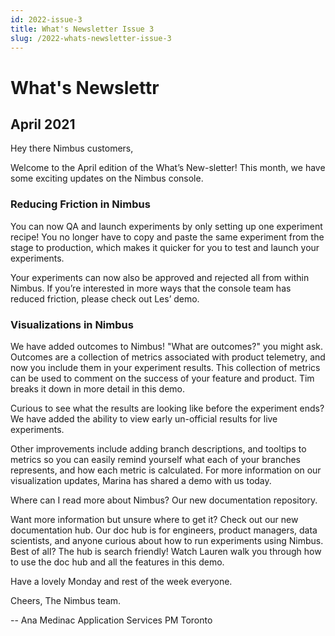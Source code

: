 ```yaml
---
id: 2022-issue-3
title: What's Newsletter Issue 3
slug: /2022-whats-newsletter-issue-3
---
```


# What's Newslettr

## April 2021

Hey there Nimbus customers,  

Welcome to the April edition of the What’s New-sletter! This month, we have some exciting updates on the Nimbus console. 

### Reducing Friction in Nimbus

You can now QA and launch experiments by only setting up one experiment recipe! You no longer have to copy and paste the same experiment from the stage to production, which makes it quicker for you to test and launch your experiments. 


Your experiments can now also be approved and rejected all from within Nimbus.  If you’re interested in more ways that the console team has reduced friction, please check out Les’ demo. 


### Visualizations in Nimbus 

We have added outcomes to Nimbus! "What are outcomes?" you might ask. Outcomes are a collection of metrics associated with product telemetry, and now you include them in your experiment results. This collection of metrics can be used to comment on the success of your feature and product. Tim breaks it down in more detail in this demo. 


Curious to see what the results are looking like before the experiment ends? We have added the ability to view early un-official results for live experiments. 


Other improvements include adding branch descriptions, and tooltips to metrics so you can easily remind yourself what each of your branches represents, and how each metric is calculated. For more information on our visualization updates, Marina has shared a demo with us today. 


Where can I read more about Nimbus? Our new documentation repository. 

Want more information but unsure where to get it? Check out our new documentation hub. Our doc hub is for engineers, product managers, data scientists, and anyone curious about how to run experiments using Nimbus. Best of all? The hub is search friendly! Watch Lauren walk you through how to use the doc hub and all the features in this demo. 


Have a lovely Monday and rest of the week everyone. 

Cheers, 
The Nimbus team. 


-- 
Ana Medinac
Application Services PM
Toronto
